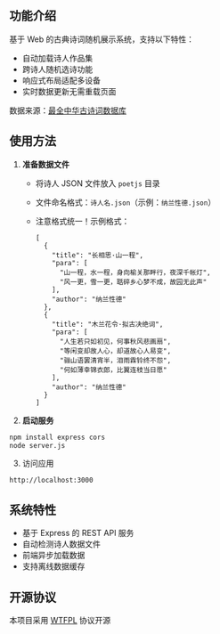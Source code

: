 ## 功能介绍

基于 Web 的古典诗词随机展示系统，支持以下特性：
- 自动加载诗人作品集
- 跨诗人随机选诗功能
- 响应式布局适配多设备
- 实时数据更新无需重载页面

数据来源：[最全中华古诗词数据库](https://github.com/luoluo13/chinese-poetry)

## 使用方法

1. **准备数据文件**
   
   - 将诗人 JSON 文件放入 `poetjs` 目录

   - 文件命名格式：`诗人名.json`（示例：`纳兰性德.json`）
   
   - 注意格式统一！示例格式：
   
     ```
     [
       {
         "title": "长相思·山一程",
         "para": [
           "山一程，水一程，身向榆关那畔行，夜深千帐灯",
           "风一更，雪一更，聒碎乡心梦不成，故园无此声"
         ],
         "author": "纳兰性德"
       },
       {
         "title": "木兰花令·拟古决绝词",
         "para": [
           "人生若只如初见，何事秋风悲画扇",
           "等闲变却故人心，却道故心人易变",
           "骊山语罢清宵半，泪雨霖铃终不怨",
           "何如薄幸锦衣郎，比翼连枝当日愿"
         ],
         "author": "纳兰性德"
       }
     ]
     ```
   
     
   
2. **启动服务**
```bash
npm install express cors
node server.js
```
3. 访问应用
```plaintext
http://localhost:3000
```

## 系统特性
- 基于 Express 的 REST API 服务
- 自动检测诗人数据文件
- 前端异步加载数据
- 支持离线数据缓存
## 开源协议
本项目采用 [WTFPL](https://en.wikipedia.org/wiki/WTFPL) 协议开源
